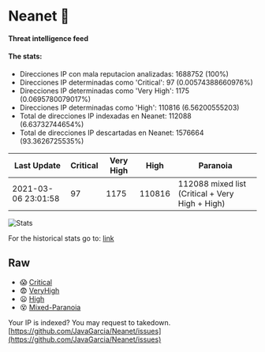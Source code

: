# Neanet :hocho:
#### Threat intelligence feed
#### The stats:

- Direcciones IP con mala reputacion analizadas: 1688752 (100%)
- Direcciones IP determinadas como 'Critical':  97 (0.00574388660976%)
- Direcciones IP determinadas como 'Very High':  1175 (0.0695780079017%)
- Direcciones IP determinadas como 'High':  110816 (6.56200555203)
- Total de direcciones IP indexadas en Neanet:  112088 (6.63732744654%)
- Total de direcciones IP descartadas en Neanet:  1576664 (93.3626725535%)

| Last Update | Critical | Very High | High | Paranoia |
| --- | --- | --- | --- | --- |
| 2021-03-06 23:01:58 | 97 | 1175 | 110816 | 112088 mixed list (Critical + Very High + High)|

![Stats](https://docs.google.com/spreadsheets/d/e/2PACX-1vSnaNMIXVabIpDJjufMlzH7poXnshF3mgd8Is1g9ytUEzVsP5my4Trn8f-xkoLLQ38xpL3HtmUexLo6/pubchart?oid=501124687&format=image)

For the historical stats go to: [link](/stats.csv)
## Raw
- :scream: [Critical](https://raw.githubusercontent.com/JavaGarcia/Neanet/master/blacklists/neanet_critical.txt)
- :fearful: [VeryHigh](https://raw.githubusercontent.com/JavaGarcia/Neanet/master/blacklists/neanet_veryHigh.txtt)
- :frowning: [High](https://raw.githubusercontent.com/JavaGarcia/Neanet/master/blacklists/neanet_high.txt)
- :dizzy_face: [Mixed-Paranoia](https://raw.githubusercontent.com/JavaGarcia/Neanet/master/blacklists/neanet_all.txt)


Your IP is indexed? You may request to takedown. [https://github.com/JavaGarcia/Neanet/issues](https://github.com/JavaGarcia/Neanet/issues)





































































































































































































































































































































































































































































































































































































































































































































































































































































































































































































































































































































































































































































































































































































































































































































































































































































































































































































































































































































































































































































































































































































































































































































































































































































































































































































































































































































































































































































































































































































































































































































































































































































































































































































































































































































































































































































































































































































































































































































































































































































































































































































































































































































































































































































































































































































































































































































































































































































